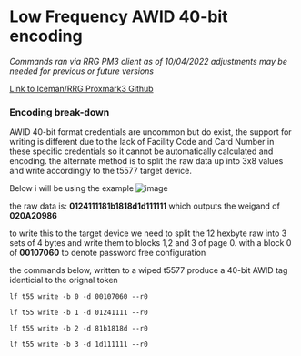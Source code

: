# Low Frequency AWID 40-bit encoding
*Commands ran via RRG PM3 client as of 10/04/2022 adjustments may be needed for previous or future versions*

[Link to Iceman/RRG Proxmark3 Github](https://github.com/rfidresearchgroup/proxmark3)

### Encoding break-down
AWID 40-bit format credentials are uncommon but do exist, the support for writing is different due to the lack of Facility Code and Card Number in these specific credentials so it cannot be automatically calculated and encoding. the alternate method is to split the raw data up into 3x8 values and write accordingly to the t5577 target device.

Below i will be using the example ![image](https://user-images.githubusercontent.com/72751518/162635550-db910226-ed0b-4d3d-94a1-a0baa4f88fa6.png)

the raw data is: **0124111181b1818d1d111111** which outputs the weigand of **020A20986**

to write this to the target device we need to split the 12 hexbyte raw into 3 sets of 4 bytes and write them to blocks 1,2 and 3 of page 0. with a block 0 of **00107060** to denote password free configuration

the commands below, written to a wiped t5577 produce a 40-bit AWID tag identicial to the orignal token 

`lf t55 write -b 0 -d 00107060 --r0`

`lf t55 write -b 1 -d 01241111 --r0`

`lf t55 write -b 2 -d 81b1818d --r0`

`lf t55 write -b 3 -d 1d111111 --r0`
